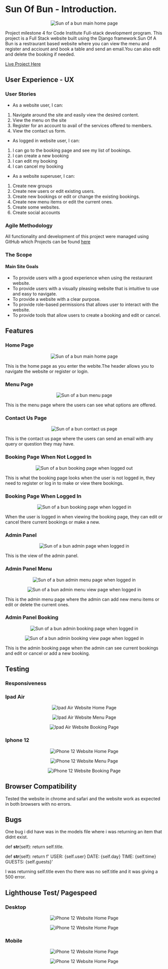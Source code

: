 # Sun Of Bun - Introduction.

<p align="center"><img src="./static/readme/img/main.png"
        alt="Sun of a bun main home page"></p>

Project milestone 4 for Code Institute Full-stack development program.
This project is a Full Stack website built using the Django framework.Sun Of A Bun is a restraurant based website where you can view the menu and register and acciount and book a table and send an email.You can also edit and delete the booking if needed.

[Live Project Here](https://pp4-restaurant-django.herokuapp.com/)



## User Experience - UX

### User Stories

* As a website user, I can:

1. Navigate around the site and easily view the desired content.
2. View the menu on the site
3. Register for an account to avail of the services offered to members.
4. View the contact us form.


* As logged in website user, I can:

1. I can go to the booking page and see my list of bookings.
2. I can create a new booking
3. I can edit my booking
4. I can cancel my booking

* As a website superuser, I can:

1. Create new groups
2. Create new users or edit existing users.
3. Create new bookings or edit or change the existing bookings.
4. Create new menu items or edit the current ones.
5. Create some websites.
6. Create social accounts


### Agile Methodology

All functionality and development of this project were managed using GitHub which Projects can be found
[here](https://github.com/users/TheDKnight/projects/4)

### The Scope

#### Main Site Goals

* To provide users with a good experience when using the restaurant website.
* To provide users with a visually pleasing website that is intuitive to use and easy to navigate.
* To provide a website with a clear purpose.
* To provide role-based permissions that allows user to interact with the website.
* To provide tools that allow users to create a booking and edit or cancel.


## Features

### Home Page

<p align="center"><img src="./static/readme/img/main.png"
        alt="Sun of a bun main home page"></p>

This is the home page as you enter the webite.The header allows you to navigate the website or register or login.

### Menu Page

<p align="center"><img src="./static/readme/img/menu.page.png"
        alt="Sun of a bun  menu page"></p>

This is the menu page where the users can see what options are offered.

### Contact Us Page

<p align="center"><img src="./static/readme/img/contactus.page.png"
        alt="Sun of a bun contact us page"></p>

This is the contact us page where the users can send an email with any query or question they may have.

### Booking Page When Not Logged In

<p align="center"><img src="./static/readme/img/book.logout.png"
        alt="Sun of a bun booking page when logged out"></p>

This is what the booking page looks when the user is not logged in, they need to register or log in to make or view there bookings.

### Booking Page When Logged In

<p align="center"><img src="./static/readme/img/book.login.png"
        alt="Sun of a bun booking page when logged in"></p>

When the user is logged in when viewing the booking page, they can edit or cancel there current bookings or make a new.

### Admin Panel

<p align="center"><img src="./static/readme/img/admin.panel.png"
        alt="Sun of a bun admin page when logged in"></p>

This is the view of the admin panel.

### Admin Panel Menu

<p align="center"><img src="./static/readme/img/admin.menu.png"
        alt="Sun of a bun admin menu page when logged in"></p>

<p align="center"><img src="./static/readme/img/admin.menu.view.png"
        alt="Sun of a bun admin menu view page when logged in"></p>

This is the admin menu page where the admin can add new menu items or edit or delete the current ones.

### Admin Panel Booking

<p align="center"><img src="./static/readme/img/admin.book.png"
        alt="Sun of a bun admin booking page when logged in"></p>

<p align="center"><img src="./static/readme/img/admin.book.view.png"
        alt="Sun of a bun admin booking view page when logged in"></p>

This is the admin booking page when the admin can see current bookings and edit or cancel or add a new booking.

## Testing

### Responsiveness

### Ipad Air

<p align="center"><img src="./static/readme/img/res.ipad.air.png"
        alt="Ipad Air Website Home Page"></p>
<p align="center"><img src="./static/readme/img/res.ipad.menu.png"
        alt="Ipad Air Website Menu Page"></p>
<p align="center"><img src="./static/readme/img/res.ipad.book.png"
        alt="Ipad Air Website Booking Page"></p>

### Iphone 12

<p align="center"><img src="./static/readme/img/res.iphone12.png"
        alt="iPhone 12 Website Home Page"></p>
<p align="center"><img src="./static/readme/img/res.iphone12.menu.png"
        alt="iPhone 12 Website Menu Page"></p>
<p align="center"><img src="./static/readme/img/res.iphone12.book.png"
        alt="iPhone 12 Website Booking Page"></p>

## Browser Compatibility

Tested the website in chrome and safari and the website work as expected in both browsers with no errors.

## Bugs

One bug i did have was in the models file where i was returning an item that didnt exist. 

def __str__(self):
        return self.title.

def __str__(self):
        return f' USER: {self.user} DATE: {self.day} TIME: {self.time} GUESTS: {self.guests}'

I was returning self.title even tho there was no self.title and it was giving a 500 error.

## Lighthouse Test/ Pagespeed

### Desktop

<p align="center"><img src="./static/readme/img/lh.desk.png"
        alt="iPhone 12 Website Home Page"></p> 
<p align="center"><img src="./static/readme/img/lh.desk.issues.png"
        alt="iPhone 12 Website Home Page"></p>

### Mobile

<p align="center"><img src="./static/readme/img/lh.mobile.png"
        alt="iPhone 12 Website Home Page"></p> 
<p align="center"><img src="./static/readme/img/lh.mobile.issues.png"
        alt="iPhone 12 Website Home Page"></p>